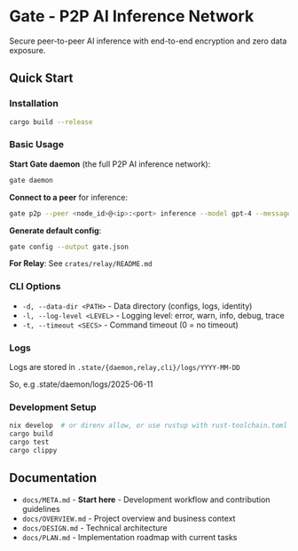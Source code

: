 # Gate - P2P AI Inference Network

Secure peer-to-peer AI inference with end-to-end encryption and zero data exposure.

## Quick Start

### Installation
```bash
cargo build --release
```

### Basic Usage

**Start Gate daemon** (the full P2P AI inference network):
```bash
gate daemon
```

**Connect to a peer** for inference:
```bash
gate p2p --peer <node_id>@<ip>:<port> inference --model gpt-4 --message "Hello"
```

**Generate default config**:
```bash
gate config --output gate.json
```

**For Relay**: See `crates/relay/README.md`

### CLI Options
- `-d, --data-dir <PATH>` - Data directory (configs, logs, identity)
- `-l, --log-level <LEVEL>` - Logging level: error, warn, info, debug, trace
- `-t, --timeout <SECS>` - Command timeout (0 = no timeout)

### Logs
Logs are stored in `.state/{daemon,relay,cli}/logs/YYYY-MM-DD`

So, e.g .state/daemon/logs/2025-06-11

### Development Setup

```bash
nix develop  # or direnv allow, or use rustup with rust-toolchain.toml
cargo build
cargo test
cargo clippy
```

## Documentation

- `docs/META.md` - **Start here** - Development workflow and contribution guidelines
- `docs/OVERVIEW.md` - Project overview and business context
- `docs/DESIGN.md` - Technical architecture
- `docs/PLAN.md` - Implementation roadmap with current tasks
